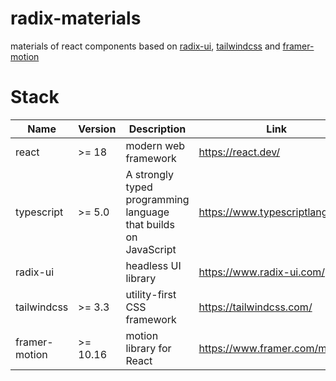# radix-materials

materials of react components based on [radix-ui](https://www.radix-ui.com/primitives), [tailwindcss](https://tailwindcss.com/) and [framer-motion](https://www.framer.com/motion/)

# Stack

| Name | Version | Description | Link |
| --- | --- | --- | --- |
| react | >= 18 | modern web framework | https://react.dev/ |
| typescript | >= 5.0 | A strongly typed programming language that builds on JavaScript | https://www.typescriptlang.org/ |
| radix-ui |  | headless UI library | https://www.radix-ui.com/ |
| tailwindcss | >= 3.3 | utility-first CSS framework | https://tailwindcss.com/ |
| framer-motion | >= 10.16 | motion library for React | https://www.framer.com/motion/ |
